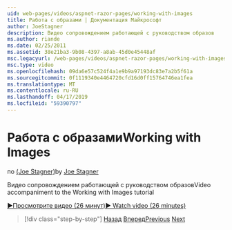 ```yaml
---
uid: web-pages/videos/aspnet-razor-pages/working-with-images
title: Работа с образами | Документация Майкрософт
author: JoeStagner
description: Видео сопровождением работающей с руководством образов
ms.author: riande
ms.date: 02/25/2011
ms.assetid: 38e21ba3-9b08-4397-a8ab-45d0e45448af
msc.legacyurl: /web-pages/videos/aspnet-razor-pages/working-with-images
msc.type: video
ms.openlocfilehash: 09da6e57c524f4a1e9b9a97193dc83e7a2b5f61a
ms.sourcegitcommit: 0f1119340e4464720cfd16d0ff15764746ea1fea
ms.translationtype: MT
ms.contentlocale: ru-RU
ms.lasthandoff: 04/17/2019
ms.locfileid: "59390797"
---
```

# <a name="working-with-images"></a><span data-ttu-id="b489c-103">Работа с образами</span><span class="sxs-lookup"><span data-stu-id="b489c-103">Working with Images</span></span>

<span data-ttu-id="b489c-104">по [(Joe Stagner)](https://github.com/JoeStagner)</span><span class="sxs-lookup"><span data-stu-id="b489c-104">by [Joe Stagner](https://github.com/JoeStagner)</span></span>

<span data-ttu-id="b489c-105">Видео сопровождением работающей с руководством образов</span><span class="sxs-lookup"><span data-stu-id="b489c-105">Video accompaniment to the Working with Images tutorial</span></span>

[<span data-ttu-id="b489c-106">&#9654;Просмотрите видео (26 минут)</span><span class="sxs-lookup"><span data-stu-id="b489c-106">&#9654; Watch video (26 minutes)</span></span>](https://channel9.msdn.com/Blogs/ASP-NET-Site-Videos/working-with-images)

> [!div class="step-by-step"]
> <span data-ttu-id="b489c-107">[Назад](working-with-files.md)
> [Вперед](working-with-video.md)</span><span class="sxs-lookup"><span data-stu-id="b489c-107">[Previous](working-with-files.md)
[Next](working-with-video.md)</span></span>
